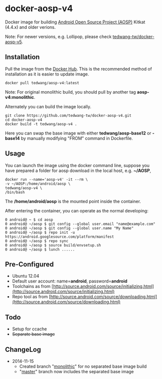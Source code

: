 docker-aosp-v4
==============

Docker image for building [Android Open Source Project (AOSP)](https://android.googlesource.com/ "Android Open Source Project (AOSP)") Kitkat (4.4.x) and older verions.

Note: For newer versions, e.g. Lollipop, please check [tedwang-tw/docker-aosp-v5](https://github.com/tedwang-tw/docker-aosp-v5 "tedwang-tw/docker-aosp-v5").

## Installation ##
Pull the image from the [Docker Hub](https://registry.hub.docker.com/u/tedwang/aosp-v4/ "Docker Hub"). This is the recommended method of installation as it is easier to update image.

    docker pull tedwang/aosp-v4:latest

Note: For original monolithic build, you should pull by another tag **aosp-v4:monolithic**.

Alternately you can build the image locally.

    git clone https://github.com/tedwang-tw/docker-aosp-v4.git
    cd docker-aosp-v4
    docker build -t tedwang/aosp-v4 .

Here you can swap the base image with either **tedwang/aosp-base12** or **-base14** by manually modifying "FROM" command in Dockerfile.

## Usage ##
You can launch the image using the docker command line, suppose you have prepared a folder for aosp download in the local host, e.g. **~/AOSP**,

    docker run --name='aosp-v4' -it --rm \
    -v ~/AOSP:/home/android/aosp \
    tedwang/aosp-v4 \
    /bin/bash

The **/home/android/aosp** is the mounted point inside the container.

After entering the container, you can operate as the normal developing:

    0 android@ ~ $ cd aosp
    0 android@ ~/aosp $ git config --global user.email "name@example.com"
    0 android@ ~/aosp $ git config --global user.name "My Name"
    0 android@ ~/aosp $ repo init -u https://android.googlesource.com/platform/manifest
    0 android@ ~/aosp $ repo sync
    0 android@ ~/aosp $ source build/envsetup.sh
    0 android@ ~/aosp $ lunch ......

## Pre-Configured ##
- Ubuntu 12.04
- Default user account: name=**android**, password=**android**
- Toolchains as from [http://source.android.com/source/initializing.html](http://source.android.com/source/initializing.html)
- Repo tool as from [http://source.android.com/source/downloading.html](http://source.android.com/source/downloading.html)
 
 
## Todo ##

- Setup for ccache
- <s>Separate base image</s>

## ChangeLog ##
- 2014-11-15
	- Created branch "[monolithic](https://github.com/tedwang-tw/docker-aosp-v4/tree/monolithic "monolithic")" for no separated base image build
	- "[master](https://github.com/tedwang-tw/docker-aosp-v4/tree/master "master")" branch now includes the separated base image
